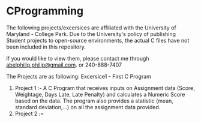 # CProgramming

The following projects/excersices are affiliated with the University of Maryland - College Park. Due to the University's policy of publishing Student projects to open-source environments, the actual C files have not been included in this repository.

If you would like to view them, please contact me through abelphilip.philip@gmail.com. or 240-888-7407

The Projects are as following:
Excersice1 - First C Program

1. Project 1 :- A C Program that receives inputs on Assignment data (Score, Weightage, Days Late, Late Penalty) and calculates a Numeric Score based on the data. The program also provides a statistic (mean, standard deviation,...) on all the assignment data provided.
2. Project 2 := 
